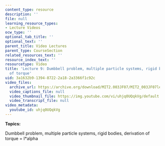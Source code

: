 ```yaml
---
content_type: resource
description: ''
file: null
learning_resource_types:
- Lecture Videos
ocw_type: ''
optional_tab_title: ''
optional_text: ''
parent_title: Video Lectures
parent_type: CourseSection
related_resources_text: ''
resource_index_text: ''
resourcetype: Video
title: 'Lecture 9: Dumbbell problem, multiple particle systems, rigid bodies, derivation
  of torque'
uid: 3a1632b9-1394-8722-2a18-2a3366f1c92c
video_files:
  archive_url: https://archive.org/download/MIT2.003JF07/MIT2_003JF07lec09_220k.mp4
  video_captions_file: null
  video_thumbnail_file: https://img.youtube.com/vi/uhjq0UQqkVg/default.jpg
  video_transcript_file: null
video_metadata:
  youtube_id: uhjq0UQqkVg
---
```


**Topics:**

Dumbbell problem, multiple particle systems, rigid bodies, derivation of torque = I\*alpha